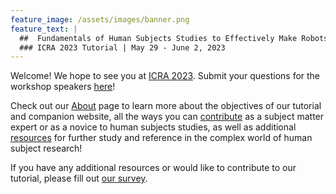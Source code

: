 ```yaml
---
feature_image: /assets/images/banner.png
feature_text: |
  ##  Fundamentals of Human Subjects Studies to Effectively Make Robots for Humans
  ### ICRA 2023 Tutorial | May 29 - June 2, 2023
---
```


Welcome! We hope to see you at [ICRA 2023](https://www.icra2023.org/). Submit your questions for the workshop speakers [here](https://forms.gle/sonFJwXGACoW6mYw9)!

Check out our [About](../about) page to learn more about the objectives of our tutorial and companion website, all the ways you can [contribute](../cfp) as a subject matter expert or as a novice to human subjects studies, as well as additional [resources](../resources) for further study and reference in the complex world of human subject research!

If you have any additional resources or would like to contribute to our tutorial, please fill out [our survey](https://forms.gle/HoaSrVq8DRVDhEL37).


